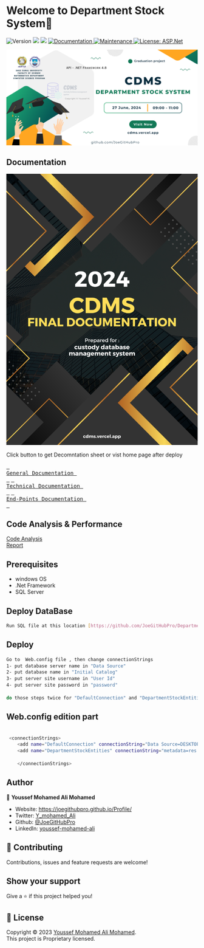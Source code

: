 # Welcome to Department Stock System👋

<p>
  <img alt="Version" src="https://img.shields.io/badge/version-1.0.0-blue.svg?cacheSeconds=2592000" />
  <img src="https://img.shields.io/badge/SQL%20Server-2019-yellow" />
  <img src="https://img.shields.io/badge/ASP.Net-4.7.2-%23790c91" />
  <a href="https://github.com/JoeGitHubPro/DepartmentStock/blob/main/Doc%26Info" target="_blank">
    <img alt="Documentation" src="https://img.shields.io/badge/documentation-yes-brightgreen.svg" />
  </a>
  <a href="https://github.com/kefranabg/readme-md-generator/graphs/commit-activity" target="_blank">
    <img alt="Maintenance" src="https://img.shields.io/badge/Maintained%3F-yes-green.svg" />
  </a>
  <a href="https://github.com/kefranabg/readme-md-generator/blob/master/LICENSE" target="_blank">
    <img alt="License: ASP.Net" src="https://img.shields.io/github/license/JoeGitHubPro/MasterDegree" />
  </a>

</p>


<a href="https://cdms.vercel.app" target="_blank">
<p align="center"><img src="Doc&Info/CDMS.png" alt="project-image"></p>
</a>

## Documentation

<a href="Doc&Info/CDMS-Final.pdf" target="_blank">
<p align="center"><img src="Doc&Info/Doc.png" alt="project-image"></p>
</a>






<div>
	
Click button to get Decomntation sheet or vist home page after deploy

	
[<kbd> <br> General Documentation <br> </kbd>][KBD]
[<kbd> <br> Technical Documentation <br> </kbd>][KB]
[<kbd> <br> End-Points Documentation <br> </kbd>][K]


</div>

[KBD]: [Types/KBD.md](https://github.com/JoeGitHubPro/DepartmentStock/blob/main/Doc%26Info/CDMS-Final.pdf)
[KB]: [Types/KBD.md](https://github.com/JoeGitHubPro/DepartmentStock/blob/main/Doc%26Info/PRODUCT.pdf)
[K]: [Types/KBD.md](https://github.com/JoeGitHubPro/DepartmentStock/blob/main/Doc%26Info/DepartmentStockAPIDecomntation.xlsx)


## Code Analysis & Performance
  <a href="https://github.com/JoeGitHubPro/DepartmentStock/blob/main/Doc%26Info/CodeAnalysis.ods">Code Analysis</a>
	<br>
	  <a href="https://github.com/JoeGitHubPro/DepartmentStock/blob/main/Doc%26Info/Report%20Viewer.pdf">Report</a>



## Prerequisites

- windows OS 
- .Net Framework 
- SQL Server

## Deploy DataBase

```sh
Run SQL file at this location [https://github.com/JoeGitHubPro/DepartmentStock/blob/main/Doc%26Info/DepartmentStockSQLScript.sql] on database server
```

## Deploy

```sh
Go to  Web.config file , then change connectionStrings 
1- put database server name in "Data Source" 
2- put database name in "Initial Catalog"
3- put server site username in "User Id"
4- put server site password in "password"

do those steps twice for "DefaultConnection" and "DepartmentStockEntities"
```



## Web.config edition part

```sh

 <connectionStrings>
	<add name="DefaultConnection" connectionString="Data Source=DESKTOP-T4OMHBE\SQLEXPRESS;initial catalog=DepartmentStock;Integrated Security=True" providerName="System.Data.SqlClient" />
    <add name="DepartmentStockEntities" connectionString="metadata=res://*/Model.csdl|res://*/Model.ssdl|res://*/Model.msl;provider=System.Data.SqlClient;provider connection string=&quot;data source=DESKTOP-T4OMHBE\SQLEXPRESS;initial catalog=DepartmentStock;integrated security=True;MultipleActiveResultSets=True;App=EntityFramework&quot;" providerName="System.Data.EntityClient" />

    </connectionStrings>
```

## Author

👤 **Youssef Mohamed Ali Mohamed**

* Website: https://joegithubpro.github.io/Profile/
* Twitter: [Y\_mohamed\_Ali](https://x.com/Y_mohamed_Ali)
* Github: [@JoeGitHubPro](https://github.com/JoeGitHubPro)
* LinkedIn: [youssef-mohamed-ali](https://linkedin.com/in/https:\/\/www.linkedin.com\/in\/youssef-mohamed-ali)

## 🤝 Contributing

Contributions, issues and feature requests are welcome!<br />

## Show your support

Give a ⭐️ if this project helped you!

## 📝 License

Copyright © 2023 [Youssef Mohamed Ali Mohamed](https://github.com/JoeGitHubPro).<br />
This project is Proprietary licensed.

